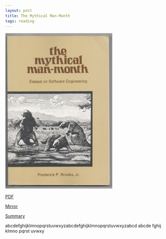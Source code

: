 ```yaml
---
layout: post
title: The Mythical Man-Month
tags: reading
---
```


![man-month](/assets/man-month.jpg)

[PDF](https://umich.instructure.com/files/884126/download?download_frd=1)

[Mirror](https://drive.google.com/open?id=0BxwvD5jbCicTb2diMjBJN0JkWlk)

[Summary](https://www.cs.virginia.edu/~evans/greatworks/mythical.pdf)

abcde­fghijklmnopqrstu­vwxyz­abcde­fghijklmnopqrstu­vwxyz­abcd abcde­ fghij klmno pqrst u­vwxy  
